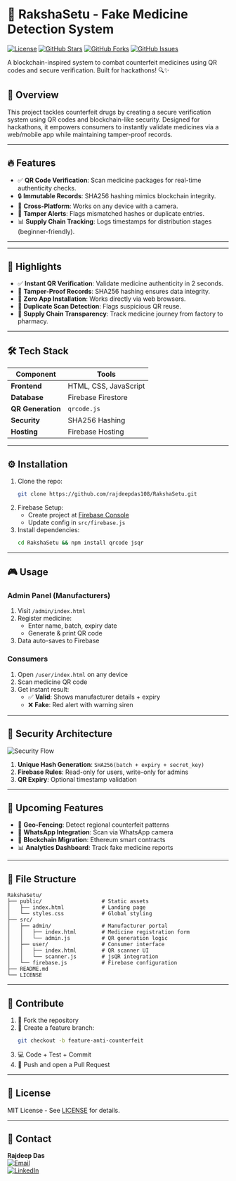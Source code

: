 # 💊 RakshaSetu - Fake Medicine Detection System 

[![License](https://img.shields.io/badge/License-MIT-blue.svg)](https://opensource.org/licenses/MIT)
[![GitHub Stars](https://img.shields.io/github/stars/rajdeepdas108/RakshaSetu)](https://github.com/rajdeepdas108/RakshaSetu/stargazers)
[![GitHub Forks](https://img.shields.io/github/forks/rajdeepdas108/RakshaSetu)](https://github.com/rajdeepdas108/RakshaSetu/network)
[![GitHub Issues](https://img.shields.io/github/issues/rajdeepdas108/RakshaSetu)](https://github.com/rajdeepdas108/RakshaSetu/issues)

A blockchain-inspired system to combat counterfeit medicines using QR codes and secure verification. Built for hackathons! 🔍✨

## 📝 Overview  
This project tackles counterfeit drugs by creating a secure verification system using QR codes and blockchain-like security. Designed for hackathons, it empowers consumers to instantly validate medicines via a web/mobile app while maintaining tamper-proof records. 

---

## 🔥 Features  
- ✅ **QR Code Verification**: Scan medicine packages for real-time authenticity checks.  
- 🔒 **Immutable Records**: SHA256 hashing mimics blockchain integrity.  
- 📱 **Cross-Platform**: Works on any device with a camera.  
- 🚨 **Tamper Alerts**: Flags mismatched hashes or duplicate entries.  
- 📊 **Supply Chain Tracking**: Logs timestamps for distribution stages (beginner-friendly).  

---

---

## 🚀 Highlights
- ✅ **Instant QR Verification**: Validate medicine authenticity in 2 seconds.
- 🔗 **Tamper-Proof Records**: SHA256 hashing ensures data integrity.
- 📱 **Zero App Installation**: Works directly via web browsers.
- 🚨 **Duplicate Scan Detection**: Flags suspicious QR reuse.
- 🏥 **Supply Chain Transparency**: Track medicine journey from factory to pharmacy.

---

## 🛠️ Tech Stack
| **Component**       | **Tools**                                                                 |
|----------------------|---------------------------------------------------------------------------|
| **Frontend**         | HTML, CSS, JavaScript                                                    |
| **Database**         | Firebase Firestore                                                        |
| **QR Generation**    | `qrcode.js`                                                               |
| **Security**         | SHA256 Hashing                                                            |
| **Hosting**          | Firebase Hosting                                                          |

---

## ⚙️ Installation
1. Clone the repo:
   ```bash
   git clone https://github.com/rajdeepdas108/RakshaSetu.git
   ```
2. Firebase Setup:
   - Create project at [Firebase Console](https://console.firebase.google.com/)
   - Update config in `src/firebase.js`
3. Install dependencies:
   ```bash
   cd RakshaSetu && npm install qrcode jsqr
   ```

---

## 🎮 Usage
### **Admin Panel** (Manufacturers)
1. Visit `/admin/index.html`
2. Register medicine:
   - Enter name, batch, expiry date
   - Generate & print QR code
3. Data auto-saves to Firebase

### **Consumers**
1. Open `/user/index.html` on any device
2. Scan medicine QR code
3. Get instant result:
   - ✅ **Valid**: Shows manufacturer details + expiry
   - ❌ **Fake**: Red alert with warning siren

---

## 🔐 Security Architecture
![Security Flow](https://via.placeholder.com/800x400.png?text=QR+Hashing+%26+Firebase+Security+Flow)
1. **Unique Hash Generation**: `SHA256(batch + expiry + secret_key)`
2. **Firebase Rules**: Read-only for users, write-only for admins
3. **QR Expiry**: Optional timestamp validation

---

## 🌟 Upcoming Features
- 📍 **Geo-Fencing**: Detect regional counterfeit patterns
- 📲 **WhatsApp Integration**: Scan via WhatsApp camera
- 🔗 **Blockchain Migration**: Ethereum smart contracts
- 📊 **Analytics Dashboard**: Track fake medicine reports

---

## 📂 File Structure
```
RakshaSetu/
├── public/                   # Static assets
│   ├── index.html            # Landing page
│   └── styles.css            # Global styling
├── src/
│   ├── admin/                # Manufacturer portal
│   │   ├── index.html        # Medicine registration form
│   │   └── admin.js          # QR generation logic
│   ├── user/                 # Consumer interface
│   │   ├── index.html        # QR scanner UI
│   │   └── scanner.js        # jsQR integration
│   └── firebase.js           # Firebase configuration
├── README.md
└── LICENSE
```

---

## 🤝 Contribute
1. 🍴 Fork the repository
2. 🔨 Create a feature branch:
   ```bash
   git checkout -b feature-anti-counterfeit
   ```
3. 💻 Code + Test + Commit
4. 🚀 Push and open a Pull Request

---

## 📜 License
MIT License - See [LICENSE](LICENSE) for details.

---

## 📧 Contact
**Rajdeep Das**  
[![Email](https://img.shields.io/badge/Email-drajdeep00108%40gmail.com-red)](mailto:drajdeep00108@gmail.com)  
[![LinkedIn](https://img.shields.io/badge/LinkedIn-rajdeepdas108-blue)](https://linkedin.com/in/rajdeepdas108)

```




